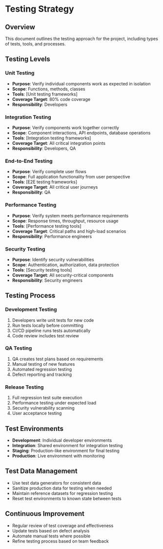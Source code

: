 # Testing Strategy

## Overview
This document outlines the testing approach for the project, including types of tests, tools, and processes.

## Testing Levels

### Unit Testing
- **Purpose**: Verify individual components work as expected in isolation
- **Scope**: Functions, methods, classes
- **Tools**: [Unit testing frameworks]
- **Coverage Target**: 80% code coverage
- **Responsibility**: Developers

### Integration Testing
- **Purpose**: Verify components work together correctly
- **Scope**: Component interactions, API endpoints, database operations
- **Tools**: [Integration testing frameworks]
- **Coverage Target**: All critical integration points
- **Responsibility**: Developers, QA

### End-to-End Testing
- **Purpose**: Verify complete user flows
- **Scope**: Full application functionality from user perspective
- **Tools**: [E2E testing frameworks]
- **Coverage Target**: All critical user journeys
- **Responsibility**: QA

### Performance Testing
- **Purpose**: Verify system meets performance requirements
- **Scope**: Response times, throughput, resource usage
- **Tools**: [Performance testing tools]
- **Coverage Target**: Critical paths and high-load scenarios
- **Responsibility**: Performance engineers

### Security Testing
- **Purpose**: Identify security vulnerabilities
- **Scope**: Authentication, authorization, data protection
- **Tools**: [Security testing tools]
- **Coverage Target**: All security-critical components
- **Responsibility**: Security engineers

## Testing Process

### Development Testing
1. Developers write unit tests for new code
2. Run tests locally before committing
3. CI/CD pipeline runs tests automatically
4. Code review includes test review

### QA Testing
1. QA creates test plans based on requirements
2. Manual testing of new features
3. Automated regression testing
4. Defect reporting and tracking

### Release Testing
1. Full regression test suite execution
2. Performance testing under expected load
3. Security vulnerability scanning
4. User acceptance testing

## Test Environments
- **Development**: Individual developer environments
- **Integration**: Shared environment for integration testing
- **Staging**: Production-like environment for final testing
- **Production**: Live environment with monitoring

## Test Data Management
- Use test data generators for consistent data
- Sanitize production data for testing when needed
- Maintain reference datasets for regression testing
- Reset test environments to known state between tests

## Continuous Improvement
- Regular review of test coverage and effectiveness
- Update tests based on defect analysis
- Automate manual tests where possible
- Refine testing process based on team feedback
